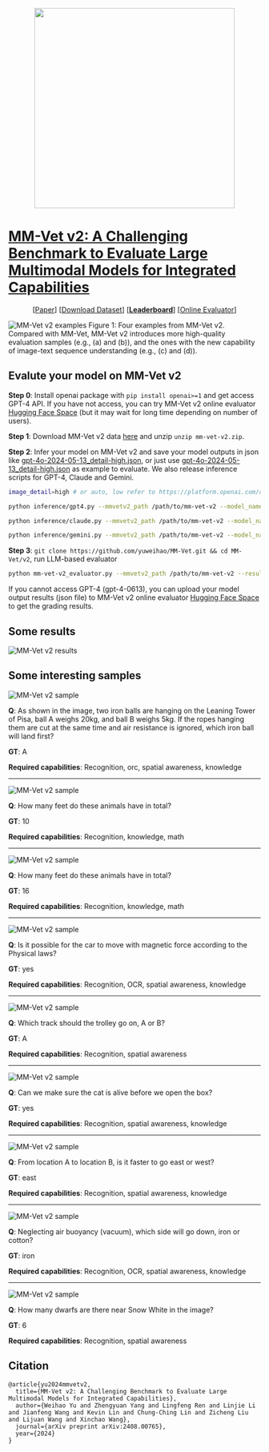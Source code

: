 <p align="center">
<img src="https://raw.githubusercontent.com/yuweihao/misc/master/MM-Vet/mm-vet-v2_logo.jpg" width="400"> <br>
</p>


# [MM-Vet v2: A Challenging Benchmark to Evaluate Large Multimodal Models for Integrated Capabilities](https://arxiv.org/abs/2408.00765)

<p align="center">
[<a href="https://arxiv.org/abs/2408.00765">Paper</a>] 
[<a href="https://github.com/yuweihao/MM-Vet/releases/download/v2/mm-vet-v2.zip">Download Dataset</a>]
[<a href="https://paperswithcode.com/sota/visual-question-answering-on-mm-vet-v2"><b>Leaderboard</b></a>]
[<a href="https://huggingface.co/spaces/whyu/MM-Vet-v2_Evaluator">Online Evaluator</a>]
</p>



![MM-Vet v2 examples](https://raw.githubusercontent.com/yuweihao/misc/master/MM-Vet/mm-vet-v2_examples.jpg)
Figure 1: Four examples from MM-Vet v2. Compared with MM-Vet, MM-Vet v2 introduces more high-quality evaluation samples (e.g., (a) and (b)), and the ones with the new capability of image-text sequence understanding (e.g., (c) and (d)).

## Evalute your model on MM-Vet v2
**Step 0**: Install openai package with `pip install openai>=1` and get access GPT-4 API. If you have not access, you can try MM-Vet v2 online evaluator [Hugging Face Space](https://huggingface.co/spaces/whyu/MM-Vet-v2_Evaluator) (but it may wait for long time depending on number of users).

**Step 1**:  Download MM-Vet v2 data [here](https://github.com/yuweihao/MM-Vet/releases/download/v2/mm-vet-v2.zip) and unzip `unzip mm-vet-v2.zip`.

**Step 2**: Infer your model on MM-Vet v2 and save your model outputs in json like [gpt-4o-2024-05-13_detail-high.json](results/gpt-4o-2024-05-13_detail-high.json), or just use [gpt-4o-2024-05-13_detail-high.json](results/gpt-4o-2024-05-13_detail-high.json) as example to evaluate. We also release inference scripts for GPT-4, Claude and Gemini.

```bash
image_detail=high # or auto, low refer to https://platform.openai.com/docs/guides/vision/low-or-high-fidelity-image-understanding

python inference/gpt4.py --mmvetv2_path /path/to/mm-vet-v2 --model_name gpt-4o-2024-05-13 --image_detail ${image_detail}
```

```bash
python inference/claude.py --mmvetv2_path /path/to/mm-vet-v2 --model_name claude-3-5-sonnet-20240620
```

```bash
python inference/gemini.py --mmvetv2_path /path/to/mm-vet-v2 --model_name gemini-1.5-pro
```

**Step 3**: `git clone https://github.com/yuweihao/MM-Vet.git && cd MM-Vet/v2`, run LLM-based evaluator
```bash
python mm-vet-v2_evaluator.py --mmvetv2_path /path/to/mm-vet-v2 --result_file results/gpt-4o-2024-05-13_detail-high.json
```
If you cannot access GPT-4 (gpt-4-0613), you can upload your model output results (json file) to MM-Vet v2 online evaluator [Hugging Face Space](https://huggingface.co/spaces/whyu/MM-Vet-v2_Evaluator) to get the grading results.

## Some results
![MM-Vet v2 results](https://raw.githubusercontent.com/yuweihao/misc/master/MM-Vet/MM-Vet-v2_results.png)


## Some interesting samples

![MM-Vet v2 sample](https://raw.githubusercontent.com/yuweihao/misc/master/MM-Vet/v2_511_0.jpg)

**Q**: As shown in the image, two iron balls are hanging on the Leaning Tower of Pisa, ball A weighs 20kg, and ball B weighs 5kg. If the ropes hanging them are cut at the same time and air resistance is ignored, which iron ball will land first?

**GT**: A

**Required capabilities**: Recognition, orc, spatial awareness, knowledge

---

![MM-Vet v2 sample](https://raw.githubusercontent.com/yuweihao/misc/master/MM-Vet/v2_500_0.jpg)

**Q**: How many feet do these animals have in total?

**GT**: 10

**Required capabilities**: Recognition, knowledge, math

---

![MM-Vet v2 sample](https://raw.githubusercontent.com/yuweihao/misc/master/MM-Vet/v2_495_0.jpg)

**Q**: How many feet do these animals have in total?

**GT**: 16

**Required capabilities**: Recognition, knowledge, math

---

![MM-Vet v2 sample](https://raw.githubusercontent.com/yuweihao/misc/master/MM-Vet/v2_504_0.jpg)

**Q**: Is it possible for the car to move with magnetic force according to the Physical laws?

**GT**: yes

**Required capabilities**: Recognition, OCR, spatial awareness, knowledge

---

![MM-Vet v2 sample](https://raw.githubusercontent.com/yuweihao/misc/master/MM-Vet/v2_505_0.jpg)

**Q**: Which track should the trolley go on, A or B?

**GT**: A

**Required capabilities**: Recognition, spatial awareness

---

![MM-Vet v2 sample](https://raw.githubusercontent.com/yuweihao/misc/master/MM-Vet/v2_507_0.jpg)

**Q**: Can we make sure the cat is alive before we open the box?

**GT**: yes

**Required capabilities**: Recognition, spatial awareness, knowledge

---

![MM-Vet v2 sample](https://raw.githubusercontent.com/yuweihao/misc/master/MM-Vet/v2_508_0.jpg)

**Q**: From location A to location B, is it faster to go east or west?

**GT**: east

**Required capabilities**: Recognition, spatial awareness, knowledge

---

![MM-Vet v2 sample](https://raw.githubusercontent.com/yuweihao/misc/master/MM-Vet/v2_512_0.jpg)

**Q**: Neglecting air buoyancy (vacuum), which side will go down, iron or cotton?

**GT**: iron

**Required capabilities**: Recognition, OCR, spatial awareness, knowledge

---

![MM-Vet v2 sample](https://raw.githubusercontent.com/yuweihao/misc/master/MM-Vet/v2_514_0.jpg)

**Q**: How many dwarfs are there near Snow White in the image?

**GT**: 6

**Required capabilities**: Recognition, spatial awareness


## Citation
```
@article{yu2024mmvetv2,
  title={MM-Vet v2: A Challenging Benchmark to Evaluate Large Multimodal Models for Integrated Capabilities},
  author={Weihao Yu and Zhengyuan Yang and Lingfeng Ren and Linjie Li and Jianfeng Wang and Kevin Lin and Chung-Ching Lin and Zicheng Liu and Lijuan Wang and Xinchao Wang},
  journal={arXiv preprint arXiv:2408.00765},
  year={2024}
}
```